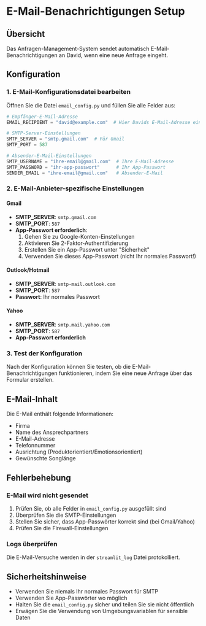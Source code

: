 # E-Mail-Benachrichtigungen Setup

## Übersicht
Das Anfragen-Management-System sendet automatisch E-Mail-Benachrichtigungen an David, wenn eine neue Anfrage eingeht.

## Konfiguration

### 1. E-Mail-Konfigurationsdatei bearbeiten
Öffnen Sie die Datei `email_config.py` und füllen Sie alle Felder aus:

```python
# Empfänger-E-Mail-Adresse
EMAIL_RECIPIENT = "david@example.com"  # Hier Davids E-Mail-Adresse eintragen

# SMTP-Server-Einstellungen
SMTP_SERVER = "smtp.gmail.com"  # Für Gmail
SMTP_PORT = 587

# Absender-E-Mail-Einstellungen
SMTP_USERNAME = "ihre-email@gmail.com"  # Ihre E-Mail-Adresse
SMTP_PASSWORD = "ihr-app-passwort"      # Ihr App-Passwort
SENDER_EMAIL = "ihre-email@gmail.com"   # Absender-E-Mail
```

### 2. E-Mail-Anbieter-spezifische Einstellungen

#### Gmail
- **SMTP_SERVER**: `smtp.gmail.com`
- **SMTP_PORT**: `587`
- **App-Passwort erforderlich**: 
  1. Gehen Sie zu Google-Konten-Einstellungen
  2. Aktivieren Sie 2-Faktor-Authentifizierung
  3. Erstellen Sie ein App-Passwort unter "Sicherheit"
  4. Verwenden Sie dieses App-Passwort (nicht Ihr normales Passwort!)

#### Outlook/Hotmail
- **SMTP_SERVER**: `smtp-mail.outlook.com`
- **SMTP_PORT**: `587`
- **Passwort**: Ihr normales Passwort

#### Yahoo
- **SMTP_SERVER**: `smtp.mail.yahoo.com`
- **SMTP_PORT**: `587`
- **App-Passwort erforderlich**

### 3. Test der Konfiguration
Nach der Konfiguration können Sie testen, ob die E-Mail-Benachrichtigungen funktionieren, indem Sie eine neue Anfrage über das Formular erstellen.

## E-Mail-Inhalt
Die E-Mail enthält folgende Informationen:
- Firma
- Name des Ansprechpartners
- E-Mail-Adresse
- Telefonnummer
- Ausrichtung (Produktorientiert/Emotionsorientiert)
- Gewünschte Songlänge

## Fehlerbehebung

### E-Mail wird nicht gesendet
1. Prüfen Sie, ob alle Felder in `email_config.py` ausgefüllt sind
2. Überprüfen Sie die SMTP-Einstellungen
3. Stellen Sie sicher, dass App-Passwörter korrekt sind (bei Gmail/Yahoo)
4. Prüfen Sie die Firewall-Einstellungen

### Logs überprüfen
Die E-Mail-Versuche werden in der `streamlit_log` Datei protokolliert.

## Sicherheitshinweise
- Verwenden Sie niemals Ihr normales Passwort für SMTP
- Verwenden Sie App-Passwörter wo möglich
- Halten Sie die `email_config.py` sicher und teilen Sie sie nicht öffentlich
- Erwägen Sie die Verwendung von Umgebungsvariablen für sensible Daten 